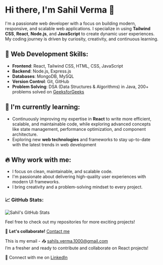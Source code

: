 # Hi there, I'm Sahil Verma 👋

I'm a passionate web developer with a focus on building modern, responsive, and scalable web applications. I specialize in using **Tailwind CSS**, **React**, **Node.js**, and **JavaScript** to create dynamic user experiences. My coding journey is driven by curiosity, creativity, and continuous learning. 

## 🚀 Web Development Skills:
- **Frontend**: React, Tailwind CSS, HTML, CSS, JavaScript
- **Backend**: Node.js, Express.js
- **Databases**: MongoDB, MySQL
- **Version Control**: Git, GitHub
- **Problem Solving**: DSA (Data Structures & Algorithms) in Java, 200+ problems solved on [GeeksforGeeks](https://www.geeksforgeeks.org/user/sahilsverma/)

## 🌱 I'm currently learning:
- Continuously improving my expertise in **React** to write more efficient, scalable, and maintainable code, while exploring advanced concepts like state management, performance optimization, and component architecture.
- Exploring new **web technologies** and frameworks to stay up-to-date with the latest trends in web development

## 🔥 Why work with me:
- I focus on clean, maintainable, and scalable code.
- I'm passionate about delivering high-quality user experiences with modern UI frameworks.
- I bring creativity and a problem-solving mindset to every project.

### 📈 GitHub Stats:
![Sahil's GitHub Stats](https://github-readme-stats.vercel.app/api?username=sahil-verma&show_icons=true&hide_title=true)

Feel free to check out my repositories for more exciting projects!

📩 **Let's collaborate!** [Contact me](mailto:sahils.verma.1000@gmail.com)

This is my email - 📥 sahils.verma.1000@gmail.com  
I’m a fresher and ready to contribute and collaborate on React projects!

🔗 Connect with me on [LinkedIn](https://www.linkedin.com/in/sahil-verma-04944b240)
